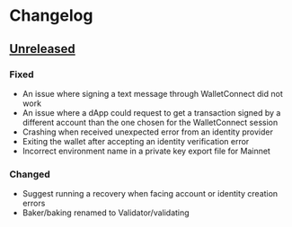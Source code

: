 # Changelog

## [Unreleased] 

### Fixed

- An issue where signing a text message through WalletConnect did not work
- An issue where a dApp could request to get a transaction signed by a different account than the one chosen for the WalletConnect session
- Crashing when received unexpected error from an identity provider
- Exiting the wallet after accepting an identity verification error
- Incorrect environment name in a private key export file for Mainnet

### Changed
- Suggest running a recovery when facing account or identity creation errors
- Baker/baking renamed to Validator/validating

[Unreleased]: https://github.com/Concordium/cryptox-android/compare/0.6.1-qa.5...HEAD
